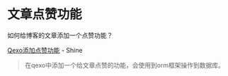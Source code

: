 # 文章点赞功能
如何给博客的文章添加一个点赞功能？

[Qexo添加点赞功能](https://blog.shineyu.cn/qexo-postlike.html) - Shine

> 在qexo中添加一个给文章点赞的功能，会使用到orm框架操作到数据库。